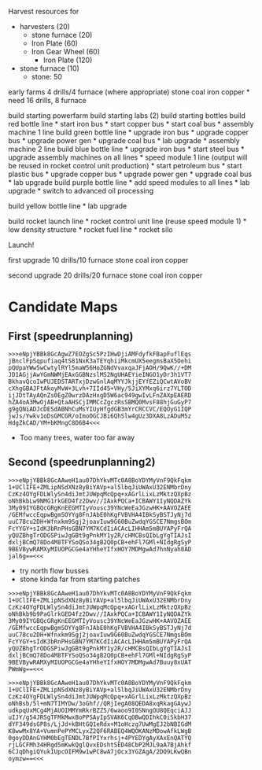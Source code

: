 
Harvest resources for
  * harvesters (20)
    * stone furnace (20)
    * Iron Plate (60)
    * Iron Gear Wheel (60)
        * Iron Plate (120)
  * stone furnace (10)
    * stone: 50


early farms 4 drills/4 furnace (where appropriate)
    stone
    coal
    iron
    copper
    * need 16 drills, 8 furnace


build starting powerfarm
build starting labs (2)
build starting bottles
build red bottle line
    * start iron bus
    * start copper bus
    * start coal bus
    * assembly machine 1 line
build green bottle line
    * upgrade iron bus
    * upgrade copper bus
    * upgrade power gen
    * upgrade coal bus
    * lab upgrade
    * assembly machine 2 line
build blue bottle line
    * upgrade iron bus
    * start steel bus
    * upgrade assembly machines on all lines
    * speed module 1 line (output will be reused in rocket control unit production)
    * start petroleum bus
    * start plastic bus
    * upgrade copper bus
    * upgrade power gen
    * upgrade coal bus
    * lab upgrade
build purple bottle line
    * add speed modules to all lines
    * lab upgrade
    * switch to advanced oil processing

build yellow bottle line
    * lab upgrade

build rocket launch line
    * rocket control unit line (reuse speed module 1)
    * low density structure
    * rocket fuel line
    * rocket silo

Launch!


first upgrade 10 drills/10 furnace
    stone
    coal
    iron
    copper

second upgrade 20 drills/20 furnace
    stone
    coal
    iron
    copper

# Candidate Maps

## First (speedrunplanning)
```
>>>eNpjYBBk8GcAgwZ7EOZgSc5PzIHwDjiAMFdyfkFBapFuflEqs
jBnclFpSqpufiaq4tS81NxK3aTEYqhiiMkcmUX5eegmsBaX5Oehi
pQUpaYWw5wCwtylRYl5maW56HoZGNdVvaxqaJFjAOH/9QwK//+DM
JD1AGjjAwYGmNWMjEAxGGBNzslMS2NgUHAEYieINGO1yDr3h1VT7
BkhavQcoIwPUJEDSTARTxjDzwGnlAqMYYJkjjEYfEZiQCwtAVoBV
cXhgGBAJFtAkoyMvW+3Lvh+7IId45+VHy/5JiXYMxq6irz7YLTOD
ijJDtTAyAQnZs0EgZ0wrzDAzHxgD5W6ac949gwIvLFnZAXpEAERD
hZA4oA3MwOjAB+QtaAHSCjIMMCcZgczRsSBMQ0MvsF88hjGuGyP7
g9gQNiADJcDESdABNhCuMsYIUyHfgdGB3mYrCRCCVC/EQOyG1IQP
jwJs/Ywkv1oDsGMCGR/oImoOGCJBi6QhSlw4gUz3DXA8LzADuM5z
HdgZkCAD/YM+bKMngC8D6B4<<<
```
* Too many trees, water too far away

## Second (speedrunplanning2)
```
>>>eNpjYBBk8GcAAweH1au07DhYkvMTc0A8BoYDYMyVnF9QkFqkm
1+UClIFE+ZMLipNSdXNz8yBiYAVp+al5lbqJiUWAxU32ENMbrDny
CzKz4OYgFDLWlySn4diJmtJUWpqMcQpq+xAGrlLixLzMktzQXpBz
oNhBkbLw9NMG1rkGED4fz2Dwv//IAxkPQCa+ICBAWY1IyNQDAZYk
3My09IYGBQcGRgKnEEGMTIyVousc39YNcWeEaJGzwHK+AAVOZAEE
/GEMfwccEqpwBgmSOYYg8FnJAbE0hKgFVBVHA4IBkSyBSTJyNj7d
uuC78cu2DH+Wfnxkm9Sgj2joavIuw9G60BuZwdqYGSCE7NmgsBOm
FcYYGY+sIdK3bRnPHsGBN7YM7KCdIiACAcLIHHAm5mBUYAPyFrQA
yQUZBhgTrODGSPiwJgGBt9gPnkMY1y2R/cHMCBsQIbLgYgTIAJsI
dxljBCmQ78Do4M8TFYSoQSo34gB2Q0pCB+ehFl7GMl+NIdgRgSyP
9BEVBywRAMXyMIUOPGCGe4aYHheYIfxHOY7MDMgwAd7hnNyah8AD
jal6g==<<<
```
* try north flow busses
* stone kinda far from starting patches


```
>>>eNpjYBBk8GcAAweH1au07DhYkvMTc0A8BoYDYMyVnF9QkFqkm
1+UClIFE+ZMLipNSdXNz8yBiYAVp+al5lbqJiUWAxU32ENMbrDny
CzKz4OYgFDLWlySn4diJmtJUWpqMcQpq+xAGrlLixLzMktzQXpBz
oNhBkb9b9PaGlrkGED4fz2Dwv//IAxkPQCa+ICBAWY1IyNQDAZYk
3My09IYGBQcGRgKnEEGMTIyVousc39YNcWeEaJGzwHK+AAVOZAEE
/GEMfwccEqpwBgmSOYYg8FnJAbE0hKgFVBVHA4IBkSyBSTJyNj7d
uuC78cu2DH+Wfnxkm9Sgj2joavIuw9G60BuZwdqYGSCE7NmgsBOm
FcYYGY+sIdK3bRnPHsGBN7YM7KCdIiACAcLIHHAm5mBUYAPyFrQA
yQUZBhgTrODGSPiwJgGBt9gPnkMY1y2R/cHMCBsQIbLgYgTIAJsI
dxljBCmQ78Do4M8TFYSoQSo34gB2Q0pCB+ehFl7GMl+NIdgRgSyP
9BEVBywRAMXyMIUOPGCGe4aYHheYIfxHOY7MDMgwAd7Buuy8xUAT
PWmWg==<<<
```

```
>>>eNpjYBBk8GcAAweH1au07DhYkvMTc0A8BoYDYMyVnF9QkFqkm
1+UClIFE+ZMLipNSdXNz8yBiYAVp+al5lbqJiUWAxU32ENMbrDny
CzKz4OYgFDLWlySn4diJmtJUWpqMcQpq+xAGrlLixLzMktzQXpBz
oNhBsb/5l+mN7TIMYDw/3oGhf//QRjIegA08QEDA8xqRkagGAywJ
udkpqUxMCg4MjAUOIMMYmRkrBZZ5/6waoo9I0SNngOU8QEqciAJJ
uIJY/g54JRSgTFMkMwxBoPPSAyIpSVAK6CqOBwQDIhkC0iSkbH37
dYF349dsGP8s/LjJd+kBHtGQ1eRdx+M1oHczg7UwMgEJ2bNBIGdM
K8wwMx8YA+VumnPePYMCLyxZ2QF6RABEQ4WQOKANzMDowAfkLWgB
0goyDDAnGYHM0bEgTENDL7BfPIYxrhsj+4PYEDYgAyXAxEnQATYQ
rjLGCFMh34HRgd5mKwkQglQvxEDshtSED48CbP2MJL9aA7BjAhkf
6CJqDhgiQYukIUpcOIFM9w1wPC8wA7jOcx3YGZAgA/2DO9LKwQBn
oymzw==<<<
```
